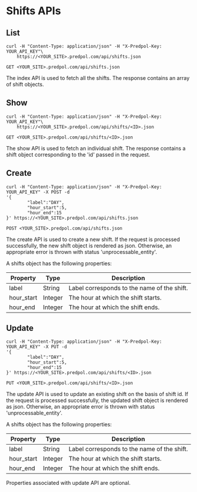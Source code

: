 # Shifts APIs

## List

```shell
curl -H "Content-Type: application/json" -H "X-Predpol-Key: YOUR_API_KEY"\
    https://<YOUR_SITE>.predpol.com/api/shifts.json
```

`GET <YOUR_SITE>.predpol.com/api/shifts.json`

The index API is used to fetch all the shifts. The response contains an array of shift objects.

## Show

```shell
curl -H "Content-Type: application/json" -H "X-Predpol-Key: YOUR_API_KEY"\
    https://<YOUR_SITE>.predpol.com/api/shifts/<ID>.json
```

`GET <YOUR_SITE>.predpol.com/api/shifts/<ID>.json`

The show API is used to fetch an individual shift. The response contains a shift object corresponding to the 'id' passed in the request.

## Create

```shell
curl -H "Content-Type: application/json" -H "X-Predpol-Key: YOUR_API_KEY" -X POST -d 
'{
        "label":"DAY",
        "hour_start":5,
        "hour_end":15
}' https://<YOUR_SITE>.predpol.com/api/shifts.json
```

`POST <YOUR_SITE>.predpol.com/api/shifts.json`

The create API is used to create a new shift. If the request is processed successfully, the new shift object is rendered as json. Otherwise, an appropriate error is thrown with status 'unprocessable_entity'. 

A shifts object has the following properties:

Property | Type | Description
-------- | -------- | ----------
label | String | Label corresponds to the name of the shift.
hour_start | Integer | The hour at which the shift starts.
hour_end | Integer | The hour at which the shift ends.

## Update

```shell
curl -H "Content-Type: application/json" -H "X-Predpol-Key: YOUR_API_KEY" -X PUT -d 
'{
        "label":"DAY",
        "hour_start":5,
        "hour_end":15
}' https://<YOUR_SITE>.predpol.com/api/shifts/<ID>.json
```

`PUT <YOUR_SITE>.predpol.com/api/shifts/<ID>.json`

The update API is used to update an existing shift on the basis of shift id. If the request is processed successfully, the updated shift object is rendered as json. Otherwise, an appropriate error is thrown with status 'unprocessable_entity'.

A shifts object has the following properties:

Property | Type | Description
-------- | -------- | ----------
label | String | Label corresponds to the name of the shift.
hour_start | Integer | The hour at which the shift starts.
hour_end | Integer | The hour at which the shift ends.

<aside class="notice">
Properties associated with update API are optional.
</aside>


